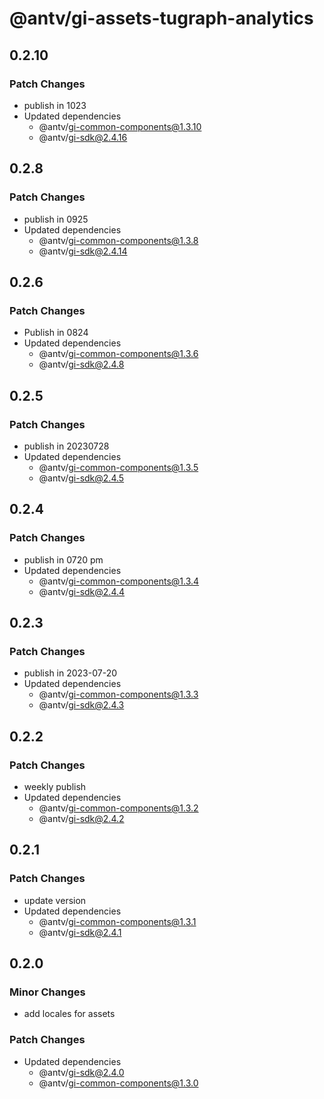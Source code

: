 # @antv/gi-assets-tugraph-analytics

## 0.2.10

### Patch Changes

- publish in 1023
- Updated dependencies
  - @antv/gi-common-components@1.3.10
  - @antv/gi-sdk@2.4.16

## 0.2.8

### Patch Changes

- publish in 0925
- Updated dependencies
  - @antv/gi-common-components@1.3.8
  - @antv/gi-sdk@2.4.14

## 0.2.6

### Patch Changes

- Publish in 0824
- Updated dependencies
  - @antv/gi-common-components@1.3.6
  - @antv/gi-sdk@2.4.8

## 0.2.5

### Patch Changes

- publish in 20230728
- Updated dependencies
  - @antv/gi-common-components@1.3.5
  - @antv/gi-sdk@2.4.5

## 0.2.4

### Patch Changes

- publish in 0720 pm
- Updated dependencies
  - @antv/gi-common-components@1.3.4
  - @antv/gi-sdk@2.4.4

## 0.2.3

### Patch Changes

- publish in 2023-07-20
- Updated dependencies
  - @antv/gi-common-components@1.3.3
  - @antv/gi-sdk@2.4.3

## 0.2.2

### Patch Changes

- weekly publish
- Updated dependencies
  - @antv/gi-common-components@1.3.2
  - @antv/gi-sdk@2.4.2

## 0.2.1

### Patch Changes

- update version
- Updated dependencies
  - @antv/gi-common-components@1.3.1
  - @antv/gi-sdk@2.4.1

## 0.2.0

### Minor Changes

- add locales for assets

### Patch Changes

- Updated dependencies
  - @antv/gi-sdk@2.4.0
  - @antv/gi-common-components@1.3.0
